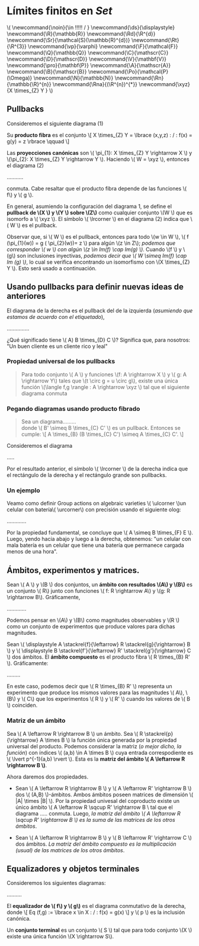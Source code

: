 # Límites finitos en *Set*
<script type="text/javascript" async
  src="https://cdnjs.cloudflare.com/ajax/libs/mathjax/2.7.1/MathJax.js?config=TeX-MML-AM_CHTML">
</script>

\\(
  \newcommand{\noin}{\in \!\!\!\!\! / }
  \newcommand{\ds}{\displaystyle}
  \newcommand{\R}{\mathbb{R}}
  \newcommand{\Rd}{\R^{d}}
  \newcommand{\Sr}{\mathcal{S}(\mathbb{R}^{d})}
  \newcommand{\Rt}{\R^{3}}
  \newcommand{\vp}{\varphi}
  \newcommand{\F}{\mathcal{F}}
  \newcommand{\Q}{\mathbb{Q}}
  \newcommand{\C}{\mathscr{C}}
  \newcommand{\D}{\mathscr{D}}
  \newcommand{\V}{\mathbf{V}}
  \newcommand{\pro}{\mathbf{P}}
  \newcommand{\A}{\mathscr{A}}
  \newcommand{\B}{\mathscr{B}}
  \newcommand{\Po}{\mathcal{P}(\Omega)}
  \newcommand{\N}{\mathbb{N}}
  \newcommand{\Rn}{\mathbb{\R}^{n}}
  \newcommand{\Rna}{(\R^{n})^{*}}
  \newcommand{\xyz}{X \times_{Z} Y }
\\)

## Pullbacks

Consideremos el siguiente diagrama (1)


Su **producto fibra** es el conjunto \\[ X \times_{Z} Y  = \lbrace (x,y,z) \: / \:  f(x) = g(y) = z \rbrace \qquad  \\]

Las **proyecciones canónicas** son \\( \pi_{1}: X \times_{Z} Y \rightarrow X \\) y \\(\pi_{2}: X \times_{Z} Y \rightarrow Y \\).
Haciendo \\( W = \xyz \\), entonces el diagrama (2)

...........

conmuta. Cabe resaltar que el producto fibra depende de las funciones \\( f\\) y  \\( g \\).

En general, asumiendo la configuración del diagrama 1, se define el **pullback de \\(X \\) y \\(Y \\) sobre \\(Z\\)** como cualquier conjunto \\(W \\)  que es isomorfo a \\( \xyz \\). El símbolo \\( \lrcorner \\)  en el diagrama (2) indica que \\( W \\) es el pullback.

Observar que, si \\( W \\) es el pullback, entonces para todo \\(w \in W \\), \\( f (\pi_{1}(w)) = g ( \pi_{2}(w))= z \\) para algún \\(z \in Z\\); *podemos que corresponder \\( w \\) con algún \\(z \in Im(f) \cap Im(g) \\)*. Cuando \\(f \\) y \\(g\\) son inclusiones inyectivas, *podemos decir que \\( W \simeq Im(f) \cap Im (g) \\)*, lo cual se verifica encontrando un isomorfismo con \\(X \times_{Z} Y \\). Esto será usado a continuación.


## Usando pullbacks para definir nuevas ideas de anteriores  
El diagrama de la derecha es el pullback del de la izquierda (*asumiendo que estamos de acuerdo con el etiquetado*),

...............

¿Qué significado tiene \\( A) B \times_{D} C \\)? Significa que, para nosotros: "Un buen cliente es un cliente rico y leal"


### Propiedad universal de los pullbacks
> Para todo conjunto \\( A \\) y funciones  \\(f: A \rightarrow X \\) y \\( g: A \rightarrow Y\\)  tales que  \\(t \circ g = u \circ g\\), existe una única función \\(\langle f,g \rangle : A \rightarrow \xyz \\) tal que el siguiente diagrama conmuta


### Pegando diagramas usando producto fibrado
> Sea un diagrama.........   
donde \\( B' \simeq B \times_{C} C' \\) es un pullback. Entonces se cumple: \\[  A \times_{B} (B \times_{C} C') \simeq A \times_{C} C'. \\]

Consideremos el diagrama

.....

Por el resultado anterior, el símbolo \\( \lrcorner \\) de la derecha indica que el rectángulo de la derecha y el rectángulo grande son pullbacks.

### Un ejemplo

Veamo como definir Group actions on algebraic varieties \\( \ulcorner \\)un celular con batería\\( \urcorner\\) con precisión usando el siguiente olog:

.............

Por la propiedad fundamental, se concluye que \\( A \simeq B \times_{F}  E \\). Luego, yendo hacia abajo y luego a la derecha, obtenemos: "un celular con mala batería es un celular que tiene una batería que permanece cargada menos de una hora".



## Ámbitos, experimentos y matrices.

Sean \\( A \\)  y \\(B \\) dos conjuntos, un **ámbito con resultados \\(A\\) y \\(B\\)**  es un conjunto \\( R\\) junto con funciones \\( f: R \rightarrow A\\) y  \\(g: R \rightarrow B\\). Gráficamente,

.............

Podemos pensar en \\(A\\) y \\(B\\) como magnitudes observables y \\(R \\) como un conjunto de experimentos que produce valores para dichas magnitudes.

Sean \\( \displaystyle A \stackrel{f}{\leftarrow} R \stackrel{g}{\rightarrow} B \\) y \\( \displaystyle B \stackrel{f'}{\leftarrow} R' \stackrel{g'}{\rightarrow} C \\) dos ámbitos. El **ámbito compuesto** es el producto fibra \\( R \times_{B} R' \\). Gráficamente:

.........

En este caso, podemos decir que \\( R \times_{B} R' \\) representa un experimento que produce los mismos valores para las magnitudes \\( A\\), \\(B\\) y \\( C\\) que los experimentos \\( R \\) y \\( R' \\) cuando los valores de \\( B \\) coinciden.

### Matriz de un ámbito

Sea \\(  A \leftarrow R \rightarrow B \\) un ámbito. Sea \\( R \stackrel{p}{\rightarrow} A \times B \\) la función única generada por la propiedad universal del producto. Podemos considerar la matriz (*o mejor dicho, la función*) con índices \\( (a,b) \in A \times B \\) cuya entrada correspodiente es \\( \lvert  p^{-1}(a,b) \rvert \\). Esta es la **matriz del ámbito \\(  A \leftarrow R \rightarrow B \\)**.

Ahora daremos dos propiedades.
-  Sean \\(  A \leftarrow R \rightarrow B \\) y \\(  A \leftarrow R' \rightarrow B \\) dos \\( (A,B) \\)-ámbitos. Ambos ámbitos poseen matrices de dimensión \\( |A| \times |B| \\). Por la propiedad univesal del coproducto existe  un único ámbito \\(  A \leftarrow R \sqcup R' \rightarrow B \\ tal que el diagrama .....
conmuta. Luego, *la matriz del ámbito \\(  A \leftarrow R \sqcup R' \rightarrow B \\) es la suma de las matrices de los otros ámbitos*.

- Sean \\(  A \leftarrow R \rightarrow B \\) y \\(  B \leftarrow R' \rightarrow C \\) dos ámbitos. *La matriz del ámbito compuesto es la multiplicación (usual) de las matrices de los otros ámbitos*.


## Equalizadores y objetos terminales

Consideremos los siguientes diagramas:

..........

El **equalizador de \\( f\\)  y \\( g\\)** es el diagrama conmutativo de la derecha, donde \\[ Eq (f,g) := \lbrace x \in X \: / \: f(x) = g(x) \\] y \\( p \\) es la inclusión canónica.

Un **conjunto terminal** es un conjunto \\( S \\) tal que para todo conjunto \\(X \\) existe una única función \\(X \rightarrow S\\).
